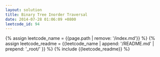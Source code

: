 ```yaml
---
layout: solution
title: Binary Tree Inorder Traversal
date: 2014-07-28 01:06:09 +0800
leetcode_id: 94
---
```

{% assign leetcode_name = {{page.path | remove: '/index.md'}}  %}
{% assign leetcode_readme = {{leetcode_name | append: '/README.md' | prepend: '_root/' }}  %}
{% include {{leetcode_readme}} %}
